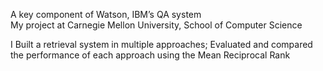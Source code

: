 A key component of Watson, IBM’s QA system  
My project at Carnegie Mellon University, School of Computer Science  

I Built a retrieval system in multiple approaches; Evaluated and compared the performance of each approach using the Mean Reciprocal Rank
